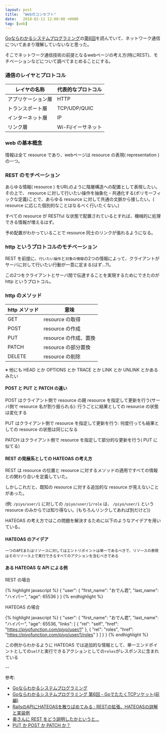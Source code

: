 ```yaml
---
layout: post
title:  "Webのコンセプト"
date:   2018-02-11 12:00:00 +0900
tag: [web]
---
```


[Goならわかるシステムプログラミング](http://ascii.jp/elem/000/001/235/1235262/)の[第6回](http://ascii.jp/elem/000/001/276/1276572/)を読んでいて、ネットワーク通信についてあまり理解していないなと思った。

そこでネットワーク通信技術の前提となるwebページの考え方(特にREST)、モチベーションなどについて調べてまとめることにする。

### 通信のレイヤとプロトコル

|レイヤの名称|代表的なプロトコル|
|--|--|
|アプリケーション層|HTTP|
|トランスポート層|TCP/UDP/QUIC|
|インターネット層|IP|
|リンク層|Wi-Fi/イーサネット|

### web の基本概念

情報は全て resource であり、webページは resource の表現( representation )の一つ。

### REST のモチベーション

あらゆる情報( resource ) をURLのように階層構造への配置として表現したい。その上で、 resource に対して行いたい操作を抽象化・共通化する(ポリモーフィックな定義)ことで、あらゆる resource に対して共通の文脈から接したい。( resource に応じた個別的なことはなるべく行いたくない。)

すべての resource が RESTful な状態で配置されているとすれば、機械的に処理できる情報が増えるはず。

予め配置がわかっていることで resource 同士のリンクが張れるようになる。

### http というプロトコルのモチベーション

REST を前提に、`行いたい操作`と`対象の情報`の2つの情報によって、クライアントがサーバに対して行いたい行動が一意に定まる(はず...?)。

この2つをクライアントとサーバ間で伝達することを実現するためにできたのが http というプロトコル。

### http のメソッド

|http メソッド|意味|
|--|--|
|GET|resource の取得|
|POST|resource の作成|
|PUT|resource の作成、置換|
|PATCH|resource の部分置換|
|DELETE|resource の削除|

※ 他にも HEAD とか OPTIONS とか TRACE とか LINK とか UNLINK とかあるみたい

#### POST と PUT と PATCH の違い

POST はクライアント側で resource の親 resource を指定して更新を行う(サーバ側で resource 名が割り振られる): 行うごとに結果としての resource の状態は変化する

PUT はクライアント側で resource を指定して更新を行う: 何度行っても結果としての resource の状態は同じになる

PATCH はクライアント側で resource を指定して部分的な更新を行う( PUT に似てる)

#### REST の発展系としての HATEOAS の考え方

REST は resource の位置と resource に対するメソッドの適用ですべての情報との関わり合いを定義していた。

しかしこれだと、既知の resource に対する追加的な resource が見えないことがあった。

(例: `/piyo/user/1` に対しての `/piyo/user/1/role` は、 `/piyo/user/1` という resource のみからでは知り得ない。(もちろんリンクしてあれば別だけど))

HATEOAS の考え方ではこの問題を解決するために以下のようなアイデアを用いている。

#### HATEOAS のアイデア

```
一つのAPIまたはリソースに対してはエントリポイントは単一であるべきで、リソースの表現はそのリソース上で実行できるすべてのアクションを含むべきである
```

#### ある HATEOAS な API による例

REST の場合

{% highlight javascript %}
{
  "user": {
    "first_name": "おでん君",
    "last_name": "ハイパー",
    "age": 65536
  }
}
{% endhighlight %}

HATEOAS の場合

{% highlight javascript %}
{
  "user": {
    "first_name": "おでん君",
    "last_name": "ハイパー",
    "age": 65536,
    "links": [
      {
        "rel": "self",
        "href": "https://piyofunction.com/piyo/user/1"
      },
      {
        "rel": "roles",
        "href": "https://piyofunction.com/piyo/user/1/roles"
      }
    ]
  }
}
{% endhighlight %}

この例からわかるように HATEOAS では追加的な情報として、単一エンドポイントとしての`self`と実行できるアクションとしての`roles`がレスポンスに含まれている

--

参考:

- [Goならわかるシステムプログラミング](http://ascii.jp/elem/000/001/235/1235262/)
- [Goならわかるシステムプログラミング 第6回 - GoでたたくTCPソケット(前編)](http://ascii.jp/elem/000/001/276/1276572/)
- [RailsのAPIにHATEOASを散りばめてみる : RESTの拡張、HATEOASの詳解と実装例](http://postd.cc/sprinkle-some-hateoas-on-your-rails-apis/)
- [奥さんに REST をどう説明したかというと…](http://www.geocities.jp/yamamotoyohei/rest/rest-to-my-wife.htm)
- [PUT か POST か PATCH か？](https://qiita.com/suin/items/d17bdfc8dba086d36115)
